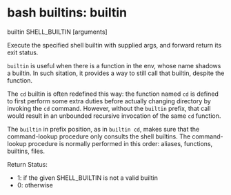 # bash builtins: builtin

builtin SHELL_BUILTIN [arguments]

Execute the specified shell builtin with supplied args, and forward return its exit status.

`builtin` is useful when there is a function in the env, whose name shadows a builtin. In such sitation, it provides a way to still call that builtin, despite the function.

The `cd` builtin is often redefined this way: the function named `cd` is defined to first perform some extra duties before actually changing directory by invoking the `cd` command. However, without the `builtin` prefix, that call would result in an unbounded recursive invocation of the same `cd` function. 

The `builtin` in prefix position, as in `builtin cd`, makes sure that the command-lookup procedure only consults the shell builtins.  The command-lookup procedure is normally performed in this order: aliases, functions, builtins, files.

Return Status:
- 1: if the given SHELL_BUILTIN is not a valid builtin
- 0: otherwise
